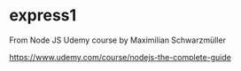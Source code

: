 # express1

From Node JS Udemy course by Maximilian Schwarzmüller

https://www.udemy.com/course/nodejs-the-complete-guide 
